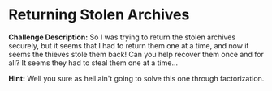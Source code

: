 # Returning Stolen Archives
**Challenge Description:** So I was trying to return the stolen archives securely, but it seems that I had to return them one at a time, and now it seems the thieves stole them back! Can you help recover them once and for all? It seems they had to steal them one at a time...

**Hint:**
Well you sure as hell ain't going to solve this one through factorization.
